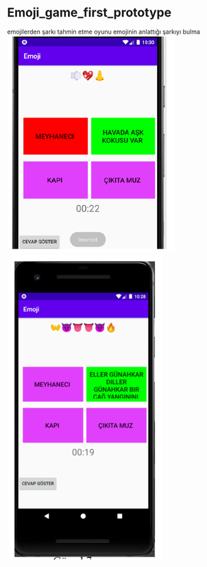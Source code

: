 # Emoji_game_first_prototype
 emojilerden şarkı tahmin etme oyunu emojinin anlattığı şarkıyı bulma
![alt text](https://github.com/kayaismail/Emoji_game_first_prototype/blob/main/Adaas%C4%B1z.png?raw=tru)
![alt text](https://github.com/kayaismail/Emoji_game_first_prototype/blob/main/Ads%C4%B1z.png?raw=true)

